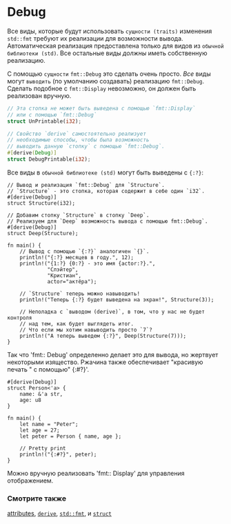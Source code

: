 # Debug

Все виды, которые будут использовать `сущности (traits)` изменения `std::fmt` требуют
их реализации для возможности вывода. Автоматическая реализация предоставлена только для
видов из `обычной библиотеки (std)`. Все остальные виды *должны* иметь собственную реализацию.

C помощью `сущности` `fmt::Debug` это сделать очень просто. *Все* виды могут
`выводить` (по умолчанию создавать) реализацию `fmt::Debug`.
Сделать подобное с `fmt::Display` невозможно, он должен быть реализован вручную.

```rust
// Эта стопка не может быть выведена с помощью `fmt::Display`
// или с помощью `fmt::Debug`
struct UnPrintable(i32);

// Свойство `derive` самостоятельно реализует
// необходимые способы, чтобы была возможность
// выводить данную `стопку` с помощью `fmt::Debug`.
#[derive(Debug)]
struct DebugPrintable(i32);
```

Все виды в `обычной библиотеке (std)` могут быть выведены с `{:?}`:

```rust,editable
// Вывод и реализация `fmt::Debug` для `Structure`.
// `Structure` - это стопка, которая содержит в себе один `i32`.
#[derive(Debug)]
struct Structure(i32);

// Добавим стопку `Structure` в стопку `Deep`.
// Реализуем для `Deep` возможность вывода с помощью fmt::Debug`.
#[derive(Debug)]
struct Deep(Structure);

fn main() {
    // Вывод с помощью `{:?}` аналогичен `{}`.
    println!("{:?} месяцев в году.", 12);
    println!("{1:?} {0:?} - это имя {actor:?}.",
             "Слэйтер",
             "Кристиан",
             actor="актёра");

    // `Structure` теперь можно навыводить!
    println!("Теперь {:?} будет выведена на экран!", Structure(3));

    // Неполадка с `выводом (derive)`, в том, что у нас не будет контроля
    // над тем, как будет выглядеть итог.
    // Что если мы хотим навыводить просто `7`?
    println!("А теперь выведем {:?}", Deep(Structure(7)));
}
```

Так что 'fmt:: Debug' определенно делает это для вывода, но жертвует некоторыми
изящество. Ржачина также обеспечивает "красивую печать " с помощью" {:#?}'.

```rust,editable
#[derive(Debug)]
struct Person<'a> {
    name: &'a str,
    age: u8
}

fn main() {
    let name = "Peter";
    let age = 27;
    let peter = Person { name, age };

    // Pretty print
    println!("{:#?}", peter);
}
```

Можно вручную реализовать 'fmt:: Display' для управления отображением.

### Смотрите также

[attributes](https://doc.rust-lang.org/reference/attributes.html), [`derive`](../../trait/derive.md), [`std::fmt`](https://doc.rust-lang.org/std/fmt/),
и [`struct`](../../custom_types/structs.md)
